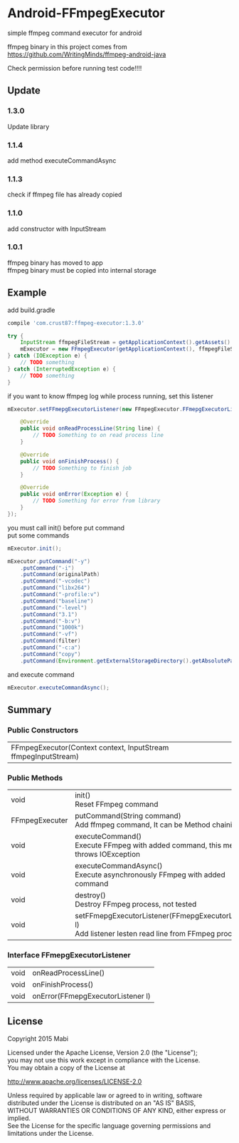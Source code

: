 # Android-FFmpegExecutor
simple ffmpeg command executor for android<br />

ffmpeg binary in this project comes from<br />
https://github.com/WritingMinds/ffmpeg-android-java

Check permission before running test code!!!!

## Update
### 1.3.0
Update library

### 1.1.4
add method executeCommandAsync

### 1.1.3
check if ffmpeg file has already copied

### 1.1.0
add constructor with InputStream

### 1.0.1
ffmpeg binary has moved to app<br />
ffmpeg binary must be copied into internal storage

## Example

add build.gradle<br />
``` groovy
compile 'com.crust87:ffmpeg-executor:1.3.0'
```

```java
try {
    InputStream ffmpegFileStream = getApplicationContext().getAssets().open("ffmpeg");
    mExecutor = new FFmpegExecutor(getApplicationContext(), ffmpegFileStream);
} catch (IOException e) {
    // TODO something
} catch (InterruptedException e) {
    // TODO something
}
```

if you want to know ffmpeg log while process running, set this listener
```java
mExecutor.setFFmepgExecutorListener(new FFmpegExecutor.FFmepgExecutorListener() {

    @Override
    public void onReadProcessLine(String line) {
        // TODO Something to on read process line
    }

    @Override
    public void onFinishProcess() {
        // TODO Something to finish job
    }

    @Override
    public void onError(Exception e) {
        // TODO Something for error from library
    }
});
```

you must call init() before put command<br/>
put some commands
```java
mExecutor.init();

mExecutor.putCommand("-y")
    .putCommand("-i")
    .putCommand(originalPath)
    .putCommand("-vcodec")
    .putCommand("libx264")
    .putCommand("-profile:v")
    .putCommand("baseline")
    .putCommand("-level")
    .putCommand("3.1")
    .putCommand("-b:v")
    .putCommand("1000k")
    .putCommand("-vf")
    .putCommand(filter)
    .putCommand("-c:a")
    .putCommand("copy")
    .putCommand(Environment.getExternalStorageDirectory().getAbsolutePath() + "/result.mp4");
```

and execute command
```java
mExecutor.executeCommandAsync();
```

## Summary
### Public Constructors
| |
|:---|
| FFmpegExecutor(Context context, InputStream ffmpegInputStream) |

### Public Methods
| | |
|:---|:---|
| void | init()<br />Reset FFmpeg command |
| FFmpegExecuter | putCommand(String command)<br />Add ffmpeg command, It can be Method chaining |
| void | executeCommand()<br />Execute FFmpeg with added command, this method throws IOException |
| void | executeCommandAsync()<br />Execute asynchronously FFmpeg with added command |
| void | destroy()<br /> Destroy FFmpeg process, not tested |
| void | setFFmepgExecutorListener(FFmepgExecutorListener l)<br />Add listener lesten read line from FFmpeg process |

### Interface FFmepgExecutorListener
| | |
|:---|:---|
| void | onReadProcessLine()<br /> |
| void | onFinishProcess()<br /> |
| void | onError(FFmepgExecutorListener l)<br /> |

## License
Copyright 2015 Mabi

Licensed under the Apache License, Version 2.0 (the "License");<br/>
you may not use this work except in compliance with the License.<br/>
You may obtain a copy of the License at

http://www.apache.org/licenses/LICENSE-2.0

Unless required by applicable law or agreed to in writing, software<br/>
distributed under the License is distributed on an "AS IS" BASIS,<br/>
WITHOUT WARRANTIES OR CONDITIONS OF ANY KIND, either express or implied.<br/>
See the License for the specific language governing permissions and<br/>
limitations under the License.
